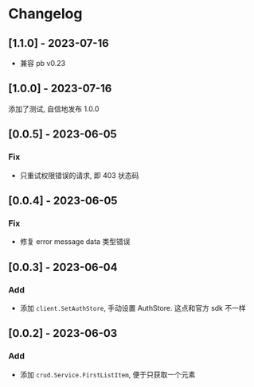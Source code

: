# Changelog

## [1.1.0] - 2023-07-16

- 兼容 pb v0.23

## [1.0.0] - 2023-07-16

添加了测试, 自信地发布 1.0.0

## [0.0.5] - 2023-06-05

### Fix

- 只重试权限错误的请求, 即 403 状态码

## [0.0.4] - 2023-06-05

### Fix

- 修复 error message data 类型错误

## [0.0.3] - 2023-06-04

### Add

- 添加 `client.SetAuthStore`, 手动设置 AuthStore. 这点和官方 sdk 不一样

## [0.0.2] - 2023-06-03

### Add

- 添加 `crud.Service.FirstListItem`, 便于只获取一个元素
